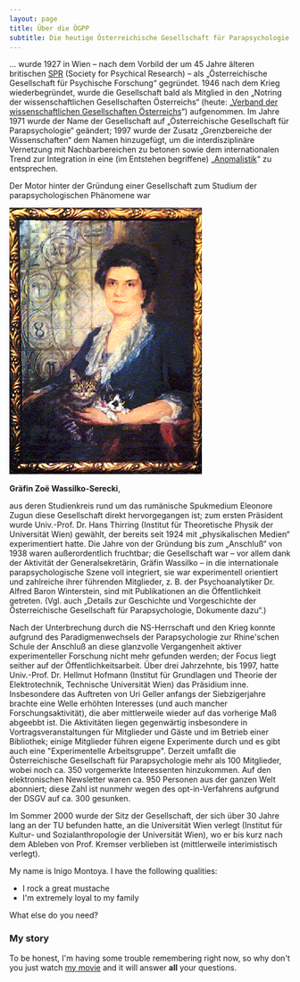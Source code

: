 ```yaml
---
layout: page
title: Über die ÖGPP
subtitle: Die heutige Österreichische Gesellschaft für Parapsychologie und Grenzbereiche der Wissenschaften
---
```


... wurde 1927 in Wien – nach dem Vorbild der um 45 Jahre älteren britischen [SPR](http://www.spr.ac.uk/) (Society for Psychical Research) – als „Österreichische Gesellschaft für Psychische Forschung“  gegründet. 1946 nach dem Krieg wiederbegründet, wurde die Gesellschaft bald als Mitglied in den „Notring der wissenschaftlichen Gesellschaften Österreichs“ (heute: „[Verband der wissenschaftlichen Gesellschaften Österreichs](http://www.vwgoe.at/)“) aufgenommen. Im Jahre 1971 wurde der Name der Gesellschaft  auf „Österreichische Gesellschaft für Parapsychologie“ geändert; 1997 wurde der Zusatz „Grenzbereiche der Wissenschaften“ dem Namen hinzugefügt, um die interdisziplinäre Vernetzung mit Nachbarbereichen zu betonen sowie dem internationalen Trend zur Integration in eine (im Entstehen begriffene) „[Anomalistik](http://www.anomalistik.de/ano.pdf)“ zu entsprechen.

Der Motor hinter der Gründung einer Gesellschaft zum Studium der parapsychologischen Phänomene war 

![wassilk2.gif](assets/img/wassilk2.gif)

**Gräfin Zoë Wassilko-Serecki**,

aus deren Studienkreis rund um das rumänische Spukmedium Eleonore Zugun diese Gesellschaft direkt hervorgegangen ist; zum ersten Präsident wurde Univ.-Prof. Dr. Hans Thirring (Institut für Theoretische Physik der Universität Wien) gewählt, der bereits seit 1924 mit „physikalischen Medien“ experimentiert hatte. Die Jahre von der Gründung bis zum „Anschluß“ von 1938 waren außerordentlich fruchtbar; die Gesellschaft war – vor allem dank der Aktivität der Generalsekretärin, Gräfin Wassilko – in die internationale parapsychologische Szene voll integriert, sie war experimentell orientiert und zahlreiche ihrer führenden Mitglieder, z. B. der Psychoanalytiker Dr. Alfred Baron Winterstein, sind mit Publikationen an die Öffentlichkeit getreten.   (Vgl. auch „Details zur Geschichte und Vorgeschichte der Österreichische Gesellschaft für Parapsychologie, Dokumente dazu“.)

Nach der Unterbrechung durch die NS-Herrschaft und den Krieg konnte aufgrund des Paradigmenwechsels der Parapsychologie zur Rhine'schen Schule der Anschluß an diese glanzvolle Vergangenheit aktiver experimenteller Forschung nicht mehr gefunden werden; der Focus liegt seither auf der Öffentlichkeitsarbeit. Über drei Jahrzehnte, bis 1997, hatte Univ.-Prof. Dr. Hellmut Hofmann (Institut für Grundlagen und Theorie der Elektrotechnik, Technische Universität Wien) das Präsidium inne.  Insbesondere das Auftreten von Uri Geller anfangs der Siebzigerjahre brachte eine Welle erhöhten Interesses (und auch mancher Forschungsaktivität), die aber mittlerweile wieder auf das vorherige Maß abgeebbt ist. Die Aktivitäten liegen gegenwärtig insbesondere in Vortragsveranstaltungen für Mitglieder und Gäste und im Betrieb einer Bibliothek; einige Mitglieder führen eigene Experimente durch und es gibt auch eine "Experimentelle Arbeitsgruppe".  Derzeit umfaßt die Österreichische Gesellschaft für Parapsychologie mehr als 100 Mitglieder, wobei noch ca. 350 vorgemerkte Interessenten hinzukommen. Auf den elektronischen Newsletter waren ca. 950 Personen aus der ganzen Welt abonniert; diese Zahl ist nunmehr wegen des opt-in-Verfahrens aufgrund der DSGV auf ca. 300 gesunken.

Im Sommer 2000 wurde der Sitz der Gesellschaft, der sich über 30 Jahre lang an der TU befunden hatte, an die Universität Wien verlegt (Institut für Kultur- und Sozialanthropologie der Universität Wien), wo er bis kurz nach dem Ableben von Prof. Kremser verblieben ist (mittlerweile interimistisch verlegt).




My name is Inigo Montoya. I have the following qualities:

- I rock a great mustache
- I'm extremely loyal to my family

What else do you need?

### My story

To be honest, I'm having some trouble remembering right now, so why don't you just watch [my movie](https://en.wikipedia.org/wiki/The_Princess_Bride_%28film%29) and it will answer **all** your questions.
